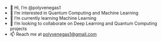 - 👋 Hi, I’m @polyvenegas1
- 👀 I’m interested in Quantum Computing and Machine Learning
- 🌱 I’m currently learning Machine Learning
- 💞️ I’m looking to collaborate on Deep Learning and Quantum Computing projects
- 📫 Reach me at polyvenegas1@gmail.com

<!---
polyvenegas1/polyvenegas1 is a ✨ special ✨ repository because its `README.md` (this file) appears on your GitHub profile.
You can click the Preview link to take a look at your changes.
--->
